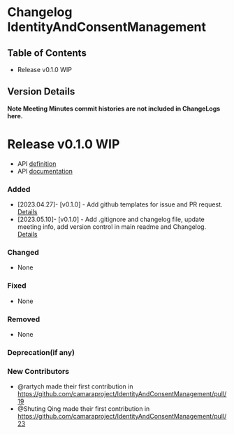 # Changelog IdentityAndConsentManagement

## Table of Contents

- Release v0.1.0 WIP

## Version Details
**Note Meeting Minutes commit histories are not included in ChangeLogs here.**

# Release v0.1.0 WIP

- API [definition](code/API_definitions)
- API [documentation](documentation/API_documentation)

### Added
* [2023.04.27]- [v0.1.0] - Add github templates for issue and PR request. [Details](https://github.com/camaraproject/IdentityAndConsentManagement/pull/19)
* [2023.05.10]- [v0.1.0] - Add .gitignore and changelog file, update meeting info, add version control in main readme and Changelog. [Details](https://github.com/camaraproject/IdentityAndConsentManagement/pull/23)

### Changed
* None

### Fixed
* None

### Removed
* None

### Deprecation(if any)

### New Contributors
* @rartych made their first contribution in https://github.com/camaraproject/IdentityAndConsentManagement/pull/19
* @Shuting Qing made their first contribution in https://github.com/camaraproject/IdentityAndConsentManagement/pull/23
